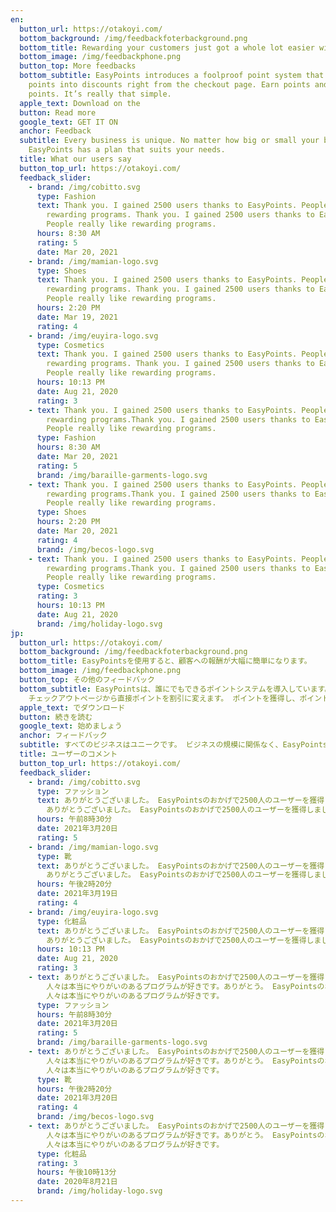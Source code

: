 ```yaml
---
en:
  button_url: https://otakoyi.com/
  bottom_background: /img/feedbackfoterbackground.png
  bottom_title: Rewarding your customers just got a whole lot easier with EasyPoints
  bottom_image: /img/feedbackphone.png
  button_top: More feedbacks
  bottom_subtitle: EasyPoints introduces a foolproof point system that  turns
    points into discounts right from the checkout page. Earn points and spend
    points. It’s really that simple.
  apple_text: Download on the
  button: Read more
  google_text: GET IT ON
  anchor: Feedback
  subtitle: Every business is unique. No matter how big or small your business is,
    EasyPoints has a plan that suits your needs.
  title: What our users say
  button_top_url: https://otakoyi.com/
  feedback_slider:
    - brand: /img/cobitto.svg
      type: Fashion
      text: Thank you. I gained 2500 users thanks to EasyPoints. People really like
        rewarding programs. Thank you. I gained 2500 users thanks to EasyPoints.
        People really like rewarding programs.
      hours: 8:30 AM
      rating: 5
      date: Mar 20, 2021
    - brand: /img/mamian-logo.svg
      type: Shoes
      text: Thank you. I gained 2500 users thanks to EasyPoints. People really like
        rewarding programs. Thank you. I gained 2500 users thanks to EasyPoints.
        People really like rewarding programs.
      hours: 2:20 PM
      date: Mar 19, 2021
      rating: 4
    - brand: /img/euyira-logo.svg
      type: Cosmetics
      text: Thank you. I gained 2500 users thanks to EasyPoints. People really like
        rewarding programs. Thank you. I gained 2500 users thanks to EasyPoints.
        People really like rewarding programs.
      hours: 10:13 PM
      date: Aug 21, 2020
      rating: 3
    - text: Thank you. I gained 2500 users thanks to EasyPoints. People really like
        rewarding programs.Thank you. I gained 2500 users thanks to EasyPoints.
        People really like rewarding programs.
      type: Fashion
      hours: 8:30 AM
      date: Mar 20, 2021
      rating: 5
      brand: /img/baraille-garments-logo.svg
    - text: Thank you. I gained 2500 users thanks to EasyPoints. People really like
        rewarding programs.Thank you. I gained 2500 users thanks to EasyPoints.
        People really like rewarding programs.
      type: Shoes
      hours: 2:20 PM
      date: Mar 20, 2021
      rating: 4
      brand: /img/becos-logo.svg
    - text: Thank you. I gained 2500 users thanks to EasyPoints. People really like
        rewarding programs.Thank you. I gained 2500 users thanks to EasyPoints.
        People really like rewarding programs.
      type: Cosmetics
      rating: 3
      hours: 10:13 PM
      date: Aug 21, 2020
      brand: /img/holiday-logo.svg
jp:
  button_url: https://otakoyi.com/
  bottom_background: /img/feedbackfoterbackground.png
  bottom_title: EasyPointsを使用すると、顧客への報酬が大幅に簡単になります。
  bottom_image: /img/feedbackphone.png
  button_top: その他のフィードバック
  bottom_subtitle: EasyPointsは、誰にでもできるポイントシステムを導入しています。
    チェックアウトページから直接ポイントを割引に変えます。 ポイントを獲得し、ポイントを使います。 とても簡単です。
  apple_text: でダウンロード
  button: 続きを読む
  google_text: 始めましょう
  anchor: フィードバック
  subtitle: すべてのビジネスはユニークです。 ビジネスの規模に関係なく、EasyPointsにはニーズに合ったプランがあります。
  title: ユーザーのコメント
  button_top_url: https://otakoyi.com/
  feedback_slider:
    - brand: /img/cobitto.svg
      type: ファッション
      text: ありがとうございました。 EasyPointsのおかげで2500人のユーザーを獲得しました。 人々は本当にやりがいのあるプログラムが好きです。
        ありがとうございました。 EasyPointsのおかげで2500人のユーザーを獲得しました。 人々は本当にやりがいのあるプログラムが好きです。
      hours: 午前8時30分
      date: 2021年3月20日
      rating: 5
    - brand: /img/mamian-logo.svg
      type: 靴
      text: ありがとうございました。 EasyPointsのおかげで2500人のユーザーを獲得しました。 人々は本当にやりがいのあるプログラムが好きです。
        ありがとうございました。 EasyPointsのおかげで2500人のユーザーを獲得しました。 人々は本当にやりがいのあるプログラムが好きです。
      hours: 午後2時20分
      date: 2021年3月19日
      rating: 4
    - brand: /img/euyira-logo.svg
      type: 化粧品
      text: ありがとうございました。 EasyPointsのおかげで2500人のユーザーを獲得しました。 人々は本当にやりがいのあるプログラムが好きです。
        ありがとうございました。 EasyPointsのおかげで2500人のユーザーを獲得しました。 人々は本当にやりがいのあるプログラムが好きです。
      hours: 10:13 PM
      date: Aug 21, 2020
      rating: 3
    - text: ありがとうございました。 EasyPointsのおかげで2500人のユーザーを獲得しました。
        人々は本当にやりがいのあるプログラムが好きです。ありがとう。 EasyPointsのおかげで2500人のユーザーを獲得しました。
        人々は本当にやりがいのあるプログラムが好きです。
      type: ファッション
      hours: 午前8時30分
      date: 2021年3月20日
      rating: 5
      brand: /img/baraille-garments-logo.svg
    - text: ありがとうございました。 EasyPointsのおかげで2500人のユーザーを獲得しました。
        人々は本当にやりがいのあるプログラムが好きです。ありがとう。 EasyPointsのおかげで2500人のユーザーを獲得しました。
        人々は本当にやりがいのあるプログラムが好きです。
      type: 靴
      hours: 午後2時20分
      date: 2021年3月20日
      rating: 4
      brand: /img/becos-logo.svg
    - text: ありがとうございました。 EasyPointsのおかげで2500人のユーザーを獲得しました。
        人々は本当にやりがいのあるプログラムが好きです。ありがとう。 EasyPointsのおかげで2500人のユーザーを獲得しました。
        人々は本当にやりがいのあるプログラムが好きです。
      type: 化粧品
      rating: 3
      hours: 午後10時13分
      date: 2020年8月21日
      brand: /img/holiday-logo.svg
---
```

